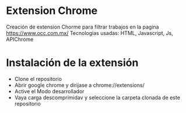 # Extension Chrome 

Creación de extension Chorme para filtrar trabajos en la pagina https://www.occ.com.mx/
Tecnologias usadas: HTML, Javascript, Js, APIChrome

# Instalación de la extensión
* Clone el repositorio
* Abrir google chrome y dirijase a chrome://extensions/
* Active el Modo desarrollador
* Vaya carga descomprimidav y seleccione la carpeta clonada de este repositorio
